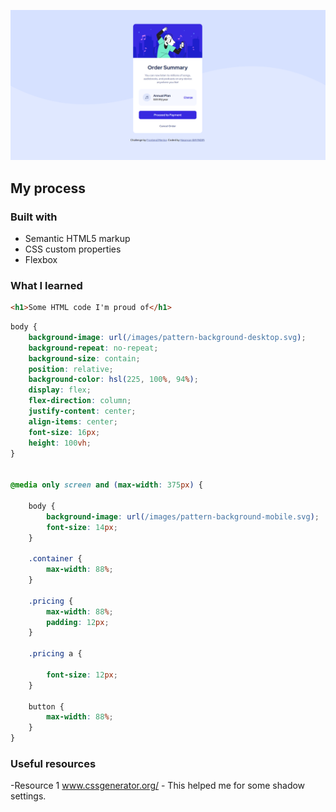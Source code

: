 ![Design preview for the NFT preview card component coding challenge](./design/desktop-design.png)

## My process

### Built with

- Semantic HTML5 markup
- CSS custom properties
- Flexbox

### What I learned



```html
<h1>Some HTML code I'm proud of</h1>
```

```css
body {
    background-image: url(/images/pattern-background-desktop.svg);
    background-repeat: no-repeat;
    background-size: contain;
    position: relative;
    background-color: hsl(225, 100%, 94%);
    display: flex;
    flex-direction: column;
    justify-content: center;
    align-items: center;
    font-size: 16px;
    height: 100vh;
}


@media only screen and (max-width: 375px) {

    body {
        background-image: url(/images/pattern-background-mobile.svg);
        font-size: 14px;
    }

    .container {
        max-width: 88%;
    }

    .pricing {
        max-width: 88%;
        padding: 12px;
    }

    .pricing a {

        font-size: 12px;
    }

    button {
        max-width: 88%;
    }
}
```

### Useful resources

-Resource 1 www.cssgenerator.org/ - This helped me for some shadow settings.
